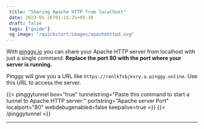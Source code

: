 ```yaml
---
 title: "Sharing Apache HTTP from localhost" 
 date: 2023-05-26T01:15:25+05:30 
 draft: false 
 tags: ["guide"]
 og_image: "/quickstart/images/apachehttpd.svg"
---
```


With [pinggy.io](https://pinggy.io) you can share your Apache HTTP server from localhost with just a single command. **Replace the port 80 with the port where your server is running.**

Pinggy will give you a URL like `https://ranlkfsbjkxry.a.pinggy.online`. Use this URL to access the server.

{{< pinggytunnel box="true" tunnelstring="Paste this command to start a tunnel to Apache HTTP server:" portstring="Apache server Port" localport="80" webdebugenabled=false keepalive=true >}}
{{< /pinggytunnel >}}

<hr>
